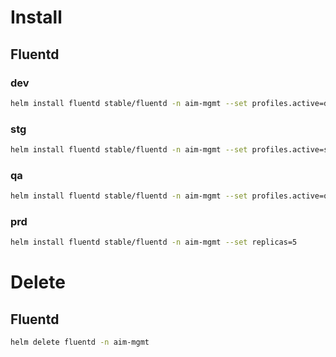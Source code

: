 # Install

## Fluentd 
### dev
```bash
helm install fluentd stable/fluentd -n aim-mgmt --set profiles.active=dev
```

### stg
```bash
helm install fluentd stable/fluentd -n aim-mgmt --set profiles.active=stg
```

### qa
```bash
helm install fluentd stable/fluentd -n aim-mgmt --set profiles.active=qa
```

### prd
```bash
helm install fluentd stable/fluentd -n aim-mgmt --set replicas=5
```

# Delete

## Fluentd
```bash
helm delete fluentd -n aim-mgmt
```
